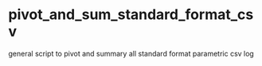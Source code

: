 # pivot_and_sum_standard_format_csv
general script to pivot and summary all standard format parametric csv log
